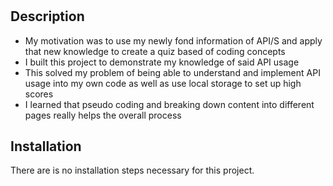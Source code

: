 # <API-QUIZ-PROJECT>

## Description

- My motivation was to use my newly fond information of API/S and apply that new knowledge to create a quiz based of coding concepts
- I built this project to demonstrate my knowledge of said API usage
- This solved my problem of being able to understand and implement API usage into my own code as well as use local storage to set up high scores
- I learned that pseudo coding and breaking down content into different pages really helps the overall process


## Installation

There are is no installation steps necessary for this project.





